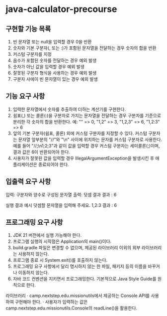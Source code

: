 # java-calculator-precourse

## 구현할 기능 목록
1. 빈 문자열 또는 null을 입력할 경우 0을 반환
2. 숫자와 기본 구분자(, 또는 :)가 포함된 문자열을 전달하는 경우 숫자의 합을 반환
3. 커스텀 구분자를 지정
4. 음수가 포함된 숫자를 전달하는 경우 예외 발생
5. 숫자가 아닌 값을 입력할 경우 예외 발생
6. 잘못된 구분자 형식을 사용하는 경우 예외 발생
7. 구분자 사에이 빈 문자열이 있는 경우 예외 발생

## 기능 요구 사항
1. 입력한 문자열에서 숫자를 추출하여 더하는 계산기를 구현한다.
2. 쉼표(,) 또는 콜론(:)을 구분자로 가지는 문자열을 전달하는 경우 구분자를 기준으로 분리한 각 숫자의 합을 반환한다.
   예: "" => 0, "1,2" => 3, "1,2,3" => 6, "1,2:3" => 6
3. 앞의 기본 구분자(쉼표, 콜론) 외에 커스텀 구분자를 지정할 수 있다.
   커스텀 구분자는 문자열 앞부분의 "//"와 "\n" 사이에 위치하는 문자를 커스텀 구분자로 사용한다.
   예를 들어 "//;\n1;2;3"과 같이 값을 입력할 경우 커스텀 구분자는 세미콜론(;)이며, 결과 값은 6이 반환되어야 한다.
4. 사용자가 잘못된 값을 입력할 경우 IllegalArgumentException을 발생시킨 후 애플리케이션은 종료되어야 한다.

## 입출력 요구 사항
입력: 구분자와 양수로 구성된 문자열
출력: 덧셈 결과
  결과 : 6

실행 결과 예시
  덧셈할 문자열을 입력해 주세요.
  1,2:3
  결과 : 6
  
## 프로그래밍 요구 사항
1. JDK 21 버전에서 실행 가능해야 한다.
2. 프로그램 실행의 시작점은 Application의 main()이다.
3. build.gradle 파일은 변경할 수 없으며, 제공된 라이브러리 이외의 외부 라이브러리는 사용하지 않는다.
4. 프로그램 종료 시 System.exit()를 호출하지 않는다.
5. 프로그래밍 요구 사항에서 달리 명시하지 않는 한 파일, 패키지 등의 이름을 바꾸거나 이동하지 않는다.
6. 자바 코드 컨벤션을 지키면서 프로그래밍한다. 기본적으로 Java Style Guide를 원칙으로 한다.

라이브러리
· camp.nextstep.edu.missionutils에서 제공하는 Console API를 사용하여 구현해야 한다.
· 사용자가 입력하는 값은 camp.nextstep.edu.missionutils.Console의 readLine()을 활용한다.
